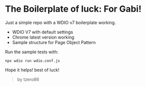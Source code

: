 # The Boilerplate of luck: For Gabi!

Just a simple repo with a WDIO v7 boilerplate working.

- WDIO V7 with default settings
- Chrome latest version working
- Sample structure for Page Object Pattern

Run the sample tests with:

`npx wdio run wdio.conf.js`

Hope it helps!
best of luck!

> by tzero86